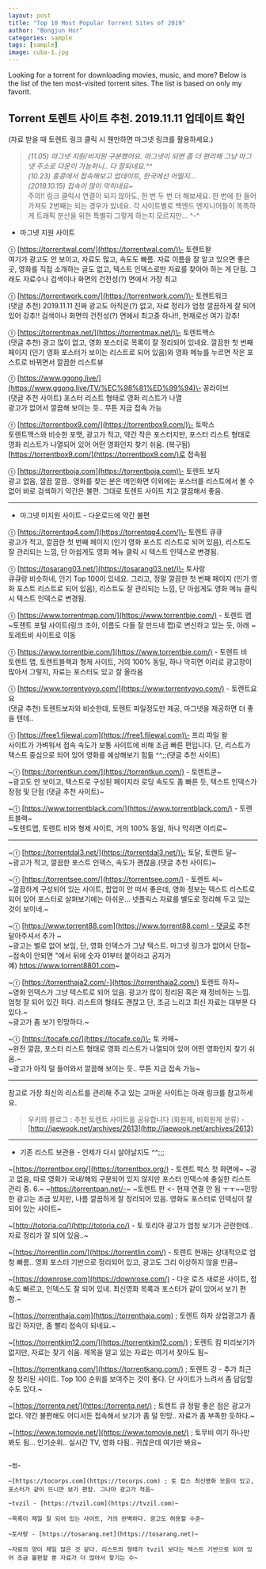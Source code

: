 ```yaml
---
layout: post
title: "Top 10 Most Popular Torrent Sites of 2019"
author: "Bongjun Hur"
categories: sample
tags: [sample]
image: cuba-1.jpg
---
```

Looking for a torrent for downloading movies, music, and more?
Below is the list of the ten most-visited torrent sites. The list is based on only my favorit.

## Torrent 토렌트 사이트 추천. 2019.11.11 업데이트 확인

(자료 받을 때 토렌트 링크 클릭 시 웬만하면 마그넷 링크를 활용하세요.)

> _(11.05) 마그넷 지원/비지원 구분했어요. 마그넷이 되면 좀 더 편리해 그냥 마그넷 주소로 다운이 가능하니.. 다 잘되네요.^^  
> (10.23) 홍콩에서 접속해보고 업데이트, 한국에선 어떨지...  
> (2019.10.15) 접속이 많이 막히네요~_  
> 주의!! 링크 클릭시 연결이 되지 않아도, 한 번 두 번 더 해보세요. 한 번에 한 들어가져도 2번째는 되는 경우가 있네요. 각 사이트별로 백엔드 엔지니어들이 똑똑하게 트래픽 분산을 위한 특별히 그렇게 하는지 모르지만... ^-^

-   마그넷 지원 사이트 

ⓣ [https://torrentwal.com/](https://torrentwal.com/)\- 토렌트왈  
여기가 광고도 안 보이고, 자료도 많고, 속도도 빠름. 자료 이름을 잘 알고 있으면 좋은 곳, 영화를 직접 소개하는 글도 없고, 텍스트 인덱스로만 자료를 찾아야 하는 게 단점. 그래도 자료수나 검색이나 화면의 건전성(?) 면에서 가장 최고

ⓣ [https://torrentwork.com/](https://torrentwork.com/)\- 토렌트워크  
(댓글 추천) 2019.11.11 진짜 광고도 아직은(?) 없고, 자료 정리가 엄청 깔끔하게 잘 되어 있어 강추!! 검색이나 화면의 건전성(?) 면에서 최고중 하나!!, 현재로선 여기 강추!

ⓣ [https://torrentmax.net/](https://torrentmax.net/)\- 토렌트맥스  
(댓글 추천) 광고 많이 없고, 영화 포스터로 목록이 잘 정리되어 있네요. 깔끔한 첫 번째 페이지 (인기 영화 포스터가 보이는 리스트로 되어 있음)와 영화 메뉴를 누르면 작은 포스트로 바뀌면서 깔끔한 리스트뷰

ⓣ [https://www.ggong.live/](https://www.ggong.live/TV/%EC%98%81%ED%99%94)\- 꽁라이브  
(댓글 추천 사이트) 포스터 리스트 형태로 영화 리스트가 나열  
광고가 없어서 깔끔해 보이는 듯.. 무튼 지금 접속 가능

ⓣ [https://torrentbox9.com/](https://torrentbox9.com/)\- 토박스  
토렌트맥스와 비슷한 포맷, 광고가 적고, 약간 작은 포스터지만, 포스터 리스트 형태로 영화 리스트가 나열되어 있어 어떤 영화인지 찾기 쉬움. (복구됨) [https://torrentbox9.com/](https://torrentbox9.com/)로 접속됨

ⓣ [https://torrentboja.com](https://torrentboja.com)\- 토렌트 보자  
광고 없음, 깔끔 깔끔.. 영화를 찾는 분은 메인화면 이외에는 포스터를 리스트에서 볼 수 없어 바로 검색하기 약간은 불편. 그대로 토렌트 사이트 치고 깔끔해서 좋음.

---

-   마그넷 미지원 사이트 - 다운로드에 약간 불편

ⓣ [https://torrentqq4.com/](https://torrentqq4.com/)\- 토렌트 큐큐  
광고가 적고, 깔끔한 첫 번째 페이지 (인기 영화 포스트 리스트로 되어 있음), 리스트도 잘 관리되는 느낌, 단 아쉽게도 영화 메뉴 클릭 시 텍스트 인덱스로 변경됨.  

ⓣ [https://tosarang03.net/](https://tosarang03.net/)\- 토사랑  
큐큐랑 비슷하네, 인기 Top 100이 있네요. 그리고, 정말 깔끔한 첫 번째 페이지 (인기 영화 포스트 리스트로 되어 있음), 리스트도 잘 관리되는 느낌, 단 아쉽게도 영화 메뉴 클릭 시 텍스트 인덱스로 변경됨.

ⓣ [https://www.torrentmap.com/](https://www.torrentbie.com/) - 토렌트 맵  
~토렌트 포털 사이트(링크 조아, 이름도 다들 잘 만드네 쩝)로 변신하고 있는 듯, 아래 ~토레트비 사이트로 이동

ⓣ [https://www.torrentbie.com/](https://www.torrentbie.com/) - 토렌트 비  
토렌트 맵, 토렌트블랙과 형제 사이트, 거의 100% 동일, 하나 막히면 이리로 광고창이 많아서 그렇지, 자료는 포스터도 있고 잘 올라옴

ⓣ [https://www.torrentyoyo.com/](https://www.torrentyoyo.com/) - 토렌트요요  
(댓글 추천) 토렌트보자와 비슷한데, 토렌트 파일정도만 제공, 마그넷을 제공하면 더 좋을 텐데..

ⓣ [https://free1.filewal.com](https://free1.filewal.com)\- 프리 파일 왈  
사이트가 가벼워서 접속 속도가 보통 사이트에 비해 조금 빠른 편입니다. 단, 리스트가 텍스트 중심으로 되어 있어 영화를 예상해보기 힘듦 ^^;;(댓글 추천 사이트)

~ⓣ [https://torrentkun.com/](https://torrentkun.com/) - 토렌트쿤~  
~광고도 안 보이고, 텍스트로 구성된 페이지라 로딩 속도도 좀 빠른 듯, 텍스트 인덱스가 장점 및 단점 (댓글 추천 사이트)~

~ⓣ [https://www.torrentblack.com/](https://www.torrentblack.com/) - 토렌트블랙~  
~토렌트맵, 토렌트 비와 형제 사이트, 거의 100% 동일, 하나 막히면 이리로~

---

~ⓣ [https://torrentdal3.net/](https://torrentdal3.net/)\- 토달, 토렌트 달~  
~광고가 적고, 깔끔한 포스트 인덱스, 속도가 괜찮음.(댓글 추천 사이트)~

~ⓣ [https://torrentsee.com/](https://torrentsee.com/) - 토렌트 씨~  
~깔끔하게 구성되어 있는 사이트, 팝업이 안 떠서 좋은데, 영화 정보는 텍스트 리스트로 되어 있어 포스터로 살펴보기에는 아쉬운... 넷플릭스 자료를 별도로 정리해 두고 있는 것이 보이네.~

~ⓣ [https://www.torrent88.com](https://www.torrent88.com) - 댓글로 추천 달아주셔서 추가 ~  
~광고는 별로 없어 보임, 단, 영화 인덱스가 그냥 텍스트. 마그넷 링크가 없어서 단점~  
~접속이 안되면 "에서 뒤에 숫자 01부터 붙이라고 공지가 예) https://www.torrent8801.com~

~ⓣ [https://torrenthaja2.com/-](https://torrenthaja2.com/) 토렌트 하자~  
~영화 인덱스가 그냥 텍스트로 되어 있음. 광고가 많이 정리된 혹은 재 정비하는 느낌. 엄청 잘 되어 있긴 하다. 리스트의 형태도 괜찮고 단, 조금 느리고 최신 자료는 대부분 다 있다.~  
~광고가 좀 보기 민망하다.~

~ⓣ [https://tocafe.co/](https://tocafe.co/)\- 토 카페~  
~완전 깔끔, 포스터 리스트 형태로 영화 리스트가 나열되어 있어 어떤 영화인지 찾기 쉬움.~  
~광고가 아직 덜 들어와서 깔끔해 보이는 듯.. 무튼 지금 접속 가능~

---

참고로 가장 최신의 리스트를 관리해 주고 있는 고마운 사이트는 아래 링크를 참고하세요.

> 우키의 블로그 : 추천 토렌트 사이트를 공유합니다 (회원제, 비회원제 분류) - [http://jaewook.net/archives/2613](http://jaewook.net/archives/2613)

---

- 기존 리스트 보관용 - 언제가 다시 살아날지도 ^^;;;

~[https://torrentbox.org/](https://torrentbox.org/) - 토렌트 박스 첫 화면에~ ~광고 없음, 따로 영화가 국내/해외 구분되어 있지 않지만 포스터 인덱스에 충실한 리스트 관리 중. 6.~  ~https://torrentpan.net/-~ ~토렌트 판 <- 현재 연결 안 됨 ㅜㅜ~~민망한 광고는 조금 있지만, 나름 깔끔하게 잘 정리되어 있음. 영화도 포스터로 인덱싱이 잘 되어 있는 사이트~

~[http://totoria.co/](http://totoria.co/) \- 토 토리아 광고가 엄청 보기가 곤란한데.. 자료 정리가 잘 되어 있음..~

~[https://torrentlin.com/](https://torrentlin.com/) - 토렌트 현재는 상대적으로 엄청 빠름.. 영화 포스터 기반으로 정리되어 있고, 광고도 그리 이상하지 않을 만큼~

~[https://downrose.com](https://downrose.com/) - 다운 로즈 새로운 사이트, 접속도 빠르고, 인덱스도 잘 되어 있네. 최신영화 목록과 포스터가 같이 있어서 보기 편함.~

~[https://torrenthaja.com](https://torrenthaja.com) ; 토렌트 하자 상업광고가 좀 많긴 하지만, 좀 빨리 접속이 되네요.~

~[https://torrentkim12.com/](https://torrentkim12.com/) ; 토렌트 킴 미리보기가 없지만, 자료는 찾기 쉬움. 제목을 알고 있는 자료는 여기서 찾아도 됨~

~[https://torrentkang.com/](https://torrentkang.com/) ; 토렌트 강 - 추가 최근 잘 정리된 사이트. Top 100 순위를 보여주는 것이 좋다. 단 사이트가 느려서 좀 답답할 수도 있다.~

~[https://torrentq.net/](https://torrentq.net/) ; 토렌트 큐 정말 좋은 점은 광고가 없다. 약간 불편해도 어디서든 접속해서 보기가 좀 덜 민망.. 자료가 좀 부족한 듯하다.~

~[https://www.tomovie.net/](https://www.tomovie.net/) ; 토무비 여기 하나만 봐도 됨... 인기순위.. 실시간 TV, 영화 다됨.. 귀찮은데 여기만 봐요~

~~~ 허허 광고가 점점 많아지는 듯~~

~쩝~

~[https://tocorps.com](https://tocorps.com) ; 토 캅스 최신영화 모음이 있고, 포스터가 같이 뜨니깐 보기 편함. 그나마 광고가 적음~

~tvzil - [https://tvzil.com](https://tvzil.com)~

~목록이 제일 잘 되어 있는 사이트, 거의 완벽하다. 광고도 허용할 수준~

~토사랑 - [https://tosarang.net](https://tosarang.net)~

~자료의 양이 제일 많은 것 같다. 리스트의 형태가 tvzil 보다는 텍스트 기반으로 되어 있어 조금 불편할 뿐 자료가 더 많아서 찾기는 수~

